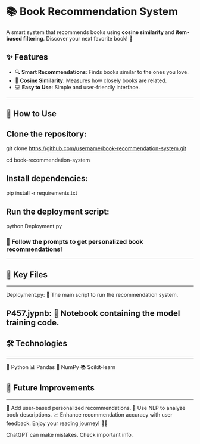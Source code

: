 # 📚 Book Recommendation System

A smart system that recommends books using **cosine similarity** and **item-based filtering**. Discover your next favorite book! 🌟


## ✨ Features

- 🔍 **Smart Recommendations**: Finds books similar to the ones you love.  
- 📏 **Cosine Similarity**: Measures how closely books are related.  
- 💻 **Easy to Use**: Simple and user-friendly interface.  

---

## 🚀 How to Use

## Clone the repository:  
  
   git clone https://github.com/username/book-recommendation-system.git
   
   cd book-recommendation-system
   
## Install dependencies:

pip install -r requirements.txt

## Run the deployment script:

python Deployment.py

### 🎯 Follow the prompts to get personalized book recommendations!
---

## 📂 Key Files
---

Deployment.py: 🚦 The main script to run the recommendation system.

P457.jypnb: 📘 Notebook containing the model training code.
---

## 🛠️ Technologies
---

🐍 Python
📊 Pandas
🔢 NumPy
📚 Scikit-learn

## 🌱 Future Improvements
---

🤝 Add user-based personalized recommendations.
📝 Use NLP to analyze book descriptions.
📈 Enhance recommendation accuracy with user feedback.
Enjoy your reading journey! 📖✨










ChatGPT can make mistakes. Check important info.
